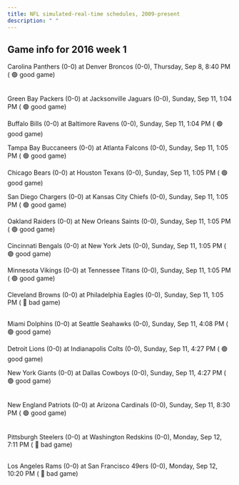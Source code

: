 ```yaml
---
title: NFL simulated-real-time schedules, 2009-present
description: " "
---
```


## Game info for 2016 week 1
Carolina Panthers (0-0) at Denver Broncos (0-0), Thursday, Sep 8, 8:40 PM (	:green_circle: good game)

<br/>Green Bay Packers (0-0) at Jacksonville Jaguars (0-0), Sunday, Sep 11, 1:04 PM (	:green_circle: good game)

Buffalo Bills (0-0) at Baltimore Ravens (0-0), Sunday, Sep 11, 1:04 PM (	:green_circle: good game)

Tampa Bay Buccaneers (0-0) at Atlanta Falcons (0-0), Sunday, Sep 11, 1:05 PM (	:green_circle: good game)

Chicago Bears (0-0) at Houston Texans (0-0), Sunday, Sep 11, 1:05 PM (	:green_circle: good game)

San Diego Chargers (0-0) at Kansas City Chiefs (0-0), Sunday, Sep 11, 1:05 PM (	:green_circle: good game)

Oakland Raiders (0-0) at New Orleans Saints (0-0), Sunday, Sep 11, 1:05 PM (	:green_circle: good game)

Cincinnati Bengals (0-0) at New York Jets (0-0), Sunday, Sep 11, 1:05 PM (	:green_circle: good game)

Minnesota Vikings (0-0) at Tennessee Titans (0-0), Sunday, Sep 11, 1:05 PM (	:green_circle: good game)

Cleveland Browns (0-0) at Philadelphia Eagles (0-0), Sunday, Sep 11, 1:05 PM (	:red_circle: bad game)

<br/>Miami Dolphins (0-0) at Seattle Seahawks (0-0), Sunday, Sep 11, 4:08 PM (	:green_circle: good game)

Detroit Lions (0-0) at Indianapolis Colts (0-0), Sunday, Sep 11, 4:27 PM (	:green_circle: good game)

New York Giants (0-0) at Dallas Cowboys (0-0), Sunday, Sep 11, 4:27 PM (	:green_circle: good game)

<br/>New England Patriots (0-0) at Arizona Cardinals (0-0), Sunday, Sep 11, 8:30 PM (	:green_circle: good game)

<br/>Pittsburgh Steelers (0-0) at Washington Redskins (0-0), Monday, Sep 12, 7:11 PM (	:red_circle: bad game)

<br/>Los Angeles Rams (0-0) at San Francisco 49ers (0-0), Monday, Sep 12, 10:20 PM (	:red_circle: bad game)

